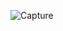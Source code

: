 ![Capture](https://user-images.githubusercontent.com/74421299/131383855-0768fd91-d9af-4e3b-b33f-87450a57d394.PNG)
